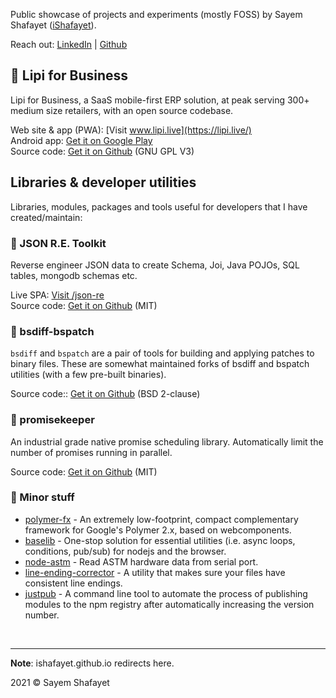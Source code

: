 <!-- # ishafayet.me -->

Public showcase of projects and experiments (mostly FOSS) by Sayem Shafayet ([iShafayet](https://github.com/iShafayet)).

Reach out: [LinkedIn](https://www.linkedin.com/in/sayemshafayet/) &#124; [Github](https://github.com/iShafayet)


## 🔷 Lipi for Business
Lipi for Business, a SaaS mobile-first ERP solution, at peak serving 300+ medium size retailers, with an open source codebase. 

Web site & app (PWA): [Visit www.lipi.live](https://lipi.live/) <br>
Android app: [Get it on Google Play](https://play.google.com/store/apps/details?id=live.lipi.lipilite&hl=en&gl=US) <br>
Source code: [Get it on Github](https://github.com/anvilglobaldynamics/torque) (GNU GPL V3)<br>


## Libraries & developer utilities

Libraries, modules, packages and tools useful for developers that I have created/maintain:

### 🔷 JSON R.E. Toolkit
Reverse engineer JSON data to create Schema, Joi, Java POJOs, SQL tables, mongodb schemas etc.

Live SPA: [Visit /json-re](https://ishafayet.me/json-re) <br>
Source code: [Get it on Github](https://github.com/iShafayet/json-re) (MIT)

### 🔷 bsdiff-bspatch

`bsdiff` and `bspatch` are a pair of tools for building and applying patches to binary files. These are somewhat maintained forks of bsdiff and bspatch utilities (with a few pre-built binaries).

Source code:: [Get it on Github](https://github.com/iShafayet/bsdiff-bspatch) (BSD 2-clause)

<!-- ### 🔷 atomicdb
A compact browser-based database engine that runs guaranteed atomic operations with additional support for encryption and compression.

Source code: [Get it on Github](https://github.com/iShafayet/atomicdb) (MIT) -->

### 🔷 promisekeeper

An industrial grade native promise scheduling library. Automatically limit the number of promises running in parallel.

Source code: [Get it on Github](https://github.com/iShafayet/promisekeeper) (MIT)

### 🔷 Minor stuff

* [polymer-fx](https://github.com/iShafayet/polymer-fx) - An extremely low-footprint, compact complementary framework for Google's Polymer 2.x, based on webcomponents.
* [baselib](https://github.com/iShafayet/baselib) - One-stop solution for essential utilities (i.e. async loops, conditions, pub/sub) for nodejs and the browser.
* [node-astm](https://github.com/iShafayet/node-astm) - Read ASTM hardware data from serial port.
* [line-ending-corrector](https://github.com/iShafayet/line-ending-corrector) - A utility that makes sure your files have consistent line endings.
* [justpub](https://github.com/iShafayet/justpub) - A command line tool to automate the process of publishing modules to the npm registry after automatically increasing the version number.

<br>

---

**Note**: ishafayet.github.io redirects here.

2021 © Sayem Shafayet

